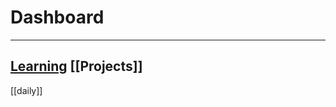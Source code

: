 # Dashboard
------------------------------------

[Learning](Learning)
[[Projects]]
----------------------
[[daily]]


